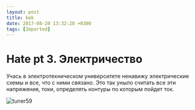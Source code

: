 ```yaml
---
layout: post
title: kek
date: 2017-08-20 13:32:20 +0300
tags: [Imported]
---
```

# Hate pt 3. Электричество

Учась в электротехническом университете ненавижу электрические схемы и все, что с ними связано.
Это так уныло считать все эти напряжения, токи, определять контуры по которым пойдет ток. 

![tuner59](https://vlaim.s3.amazonaws.com/uploads/2014/12/tuner59-300x181.gif)